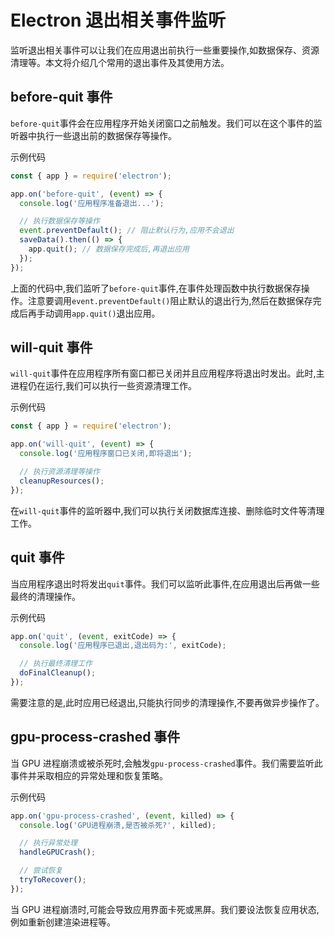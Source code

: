 # Electron 退出相关事件监听

监听退出相关事件可以让我们在应用退出前执行一些重要操作,如数据保存、资源清理等。本文将介绍几个常用的退出事件及其使用方法。

## before-quit 事件

`before-quit`事件会在应用程序开始关闭窗口之前触发。我们可以在这个事件的监听器中执行一些退出前的数据保存等操作。

示例代码

```javascript
const { app } = require('electron');

app.on('before-quit', (event) => {
  console.log('应用程序准备退出...');

  // 执行数据保存等操作
  event.preventDefault(); // 阻止默认行为,应用不会退出
  saveData().then(() => {
    app.quit(); // 数据保存完成后,再退出应用
  });
});
```

上面的代码中,我们监听了`before-quit`事件,在事件处理函数中执行数据保存操作。注意要调用`event.preventDefault()`阻止默认的退出行为,然后在数据保存完成后再手动调用`app.quit()`退出应用。

## will-quit 事件

`will-quit`事件在应用程序所有窗口都已关闭并且应用程序将退出时发出。此时,主进程仍在运行,我们可以执行一些资源清理工作。

示例代码

```javascript
const { app } = require('electron');

app.on('will-quit', (event) => {
  console.log('应用程序窗口已关闭,即将退出');

  // 执行资源清理等操作
  cleanupResources();
});
```

在`will-quit`事件的监听器中,我们可以执行关闭数据库连接、删除临时文件等清理工作。

## quit 事件

当应用程序退出时将发出`quit`事件。我们可以监听此事件,在应用退出后再做一些最终的清理操作。

示例代码

```javascript
app.on('quit', (event, exitCode) => {
  console.log('应用程序已退出,退出码为:', exitCode);

  // 执行最终清理工作
  doFinalCleanup();
});
```

需要注意的是,此时应用已经退出,只能执行同步的清理操作,不要再做异步操作了。

## gpu-process-crashed 事件

当 GPU 进程崩溃或被杀死时,会触发`gpu-process-crashed`事件。我们需要监听此事件并采取相应的异常处理和恢复策略。

示例代码

```javascript
app.on('gpu-process-crashed', (event, killed) => {
  console.log('GPU进程崩溃,是否被杀死?', killed);

  // 执行异常处理
  handleGPUCrash();

  // 尝试恢复
  tryToRecover();
});
```

当 GPU 进程崩溃时,可能会导致应用界面卡死或黑屏。我们要设法恢复应用状态,例如重新创建渲染进程等。
